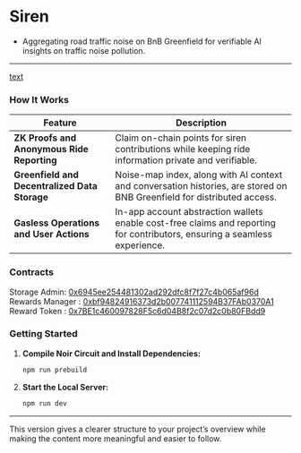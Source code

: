 # Siren

- Aggregating road traffic noise on BnB Greenfield for verifiable AI insights on traffic noise pollution.

---

[text](<siren-web/public/Screen Recording 2024-08-28 at 21.05.14.mov>)

### How It Works

| Feature                                       | Description                                                                                                                |
| --------------------------------------------- | -------------------------------------------------------------------------------------------------------------------------- |
| **ZK Proofs and Anonymous Ride Reporting**    | Claim on-chain points for siren contributions while keeping ride information private and verifiable.                       |
| **Greenfield and Decentralized Data Storage** | Noise-map index, along with AI context and conversation histories, are stored on BNB Greenfield for distributed access.    |
| **Gasless Operations and User Actions**       | In-app account abstraction wallets enable cost-free claims and reporting for contributors, ensuring a seamless experience. |

### Contracts

Storage Admin: [0x6945ee254481302ad292dfc8f7f27c4b065af96d](https://testnet.greenfieldscan.com/account/0x6945ee254481302ad292dfc8f7f27c4b065af96d)
Rewards Manager : [0xbf94824916373d2b007741112594B37FAb0370A1](https://testnet.bscscan.com/address/0xbf94824916373d2b007741112594B37FAb0370A1)
Reward Token : [0x7BE1c460097828F5c6d04B8f2c07d2c0b80FBdd9](https://testnet.bscscan.com/address/0x7BE1c460097828F5c6d04B8f2c07d2c0b80FBdd9)

### Getting Started

1. **Compile Noir Circuit and Install Dependencies:**

   ```bash
   npm run prebuild
   ```

2. **Start the Local Server:**

   ```bash
   npm run dev
   ```

---

This version gives a clearer structure to your project’s overview while making the content more meaningful and easier to follow.

